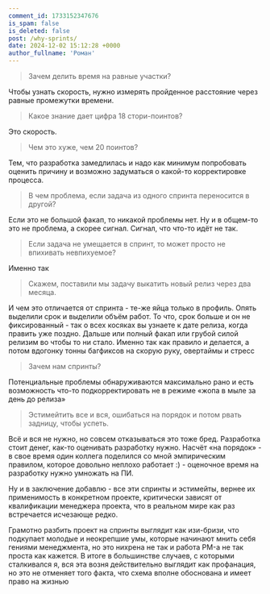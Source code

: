 ```yaml
---
comment_id: 1733152347676
is_spam: false
is_deleted: false
post: /why-sprints/
date: 2024-12-02 15:12:28 +0000
author_fullname: 'Роман'
---
```


> Зачем делить время на равные участки? 

Чтобы узнать скорость, нужно измерять пройденное расстояние через равные промежутки времени.

> Какое знание дает цифра 18 стори-поинтов? 

Это скорость. 

> Чем это хуже, чем 20 поинтов?

Тем, что разработка замедлилась и надо как минимум попробовать оценить причину и возможно задуматься о какой-то корректировке процесса.

> В чем проблема, если задача из одного спринта переносится в другой?

Если это не большой факап, то никакой проблемы нет. Ну и в общем-то это не проблема, а скорее сигнал. Сигнал, что что-то идёт не так.

> Если задача не умещается в спринт, то может просто не впихивать невпихуемое?

Именно так

> Скажем, поставили мы задачу выкатить новый релиз через два месяца.

И чем это отличается от спринта - те-же яйца только в профиль. Опять выделили срок и выделили объём работ. То что, срок больше и он не фиксированный - так о всех косяках вы узнаете к дате релиза, когда править уже поздно. Дальше или полный факап или грубой силой релизим во чтобы то ни стало. Именно так как правило и делается, а потом вдогонку тонны багфиксов на скорую руку, овертаймы и стресс

> Зачем нам спринты?

Потенциальные проблемы обнаруживаются максимально рано и есть возможность что-то подкорректировать не в режиме «жопа в мыле за день до релиза»

> Эстимейтить все и вся, ошибаться на порядок и потом рвать задницу, чтобы успеть.

Всё и вся не нужно, но совсем отказываться это тоже бред. Разработка стоит денег, как-то оценивать разработку нужно. Насчёт «на порядок» - в свое время один коллега поделился со мной эмпирическим правилом, которое довольно неплохо работает :) - оценочное время на разработку нужно умножать на ПИ. 

Ну и в заключение добавлю - все эти спринты и эстимейты, вернее их применимость в конкретном проекте, критически зависят от квалификации менеджера проекта, что в реальном мире как раз встречается исчезающе редко. 

Грамотно разбить проект на спринты выглядит как изи-бризи, что подкупает молодые и неокрепшие умы, которые начинают мнить себя гениями менеджмента, но это нихрена не так и работа PM-а не так проста как кажется. В итоге в большинстве случаев, с которыми сталкивался я, вся эта возня действительно выглядит как профанация, но это не отменяет того факта, что схема вполне обоснована и имеет право на жизнью


